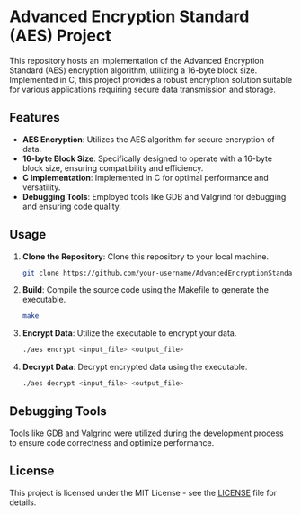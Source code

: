 # Advanced Encryption Standard (AES) Project

This repository hosts an implementation of the Advanced Encryption Standard (AES) encryption algorithm, utilizing a 16-byte block size. Implemented in C, this project provides a robust encryption solution suitable for various applications requiring secure data transmission and storage.

## Features

- **AES Encryption**: Utilizes the AES algorithm for secure encryption of data.
- **16-byte Block Size**: Specifically designed to operate with a 16-byte block size, ensuring compatibility and efficiency.
- **C Implementation**: Implemented in C for optimal performance and versatility.
- **Debugging Tools**: Employed tools like GDB and Valgrind for debugging and ensuring code quality.

## Usage

1. **Clone the Repository**: Clone this repository to your local machine.
   ```bash
   git clone https://github.com/your-username/AdvancedEncryptionStandardProject.git
   ```

2. **Build**: Compile the source code using the Makefile to generate the executable.
   ```bash
   make
   ```

3. **Encrypt Data**: Utilize the executable to encrypt your data.
   ```bash
   ./aes encrypt <input_file> <output_file>
   ```

4. **Decrypt Data**: Decrypt encrypted data using the executable.
   ```bash
   ./aes decrypt <input_file> <output_file>
   ```
   
## Debugging Tools

Tools like GDB and Valgrind were utilized during the development process to ensure code correctness and optimize performance.

## License

This project is licensed under the MIT License - see the [LICENSE](LICENSE) file for details.

